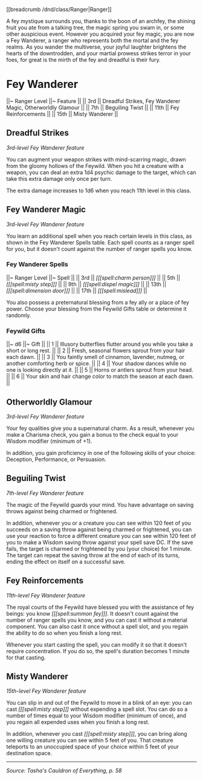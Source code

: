 [[breadcrumb /dnd/class/Ranger|Ranger]]

A fey mystique surrounds you, thanks to the boon of an archfey, the shining fruit you ate from a talking tree, the magic spring you swam in, or some other auspicious event. However you acquired your fey magic, you are now a Fey Wanderer, a ranger who represents both the mortal and the fey realms. As you wander the multiverse, your joyful laughter brightens the hearts of the downtrodden, and your martial prowess strikes terror in your foes, for great is the mirth of the fey and dreadful is their fury.

# Fey Wanderer

||~ Ranger Level ||~ Feature ||
|| 3rd || Dreadful Strikes, Fey Wanderer Magic, Otherworldly Glamour ||
|| 7th || Beguiling Twist ||
|| 11th || Fey Reinforcements ||
|| 15th || Misty Wanderer ||

## Dreadful Strikes

_3rd-level Fey Wanderer feature_

You can augment your weapon strikes with mind-scarring magic, drawn from the gloomy hollows of the Feywild. When you hit a creature with a weapon, you can deal an extra 1d4 psychic damage to the target, which can take this extra damage only once per turn.

The extra damage increases to 1d6 when you reach 11th level in this class.

## Fey Wanderer Magic

_3rd-level Fey Wanderer feature_

You learn an additional spell when you reach certain levels in this class, as shown in the Fey Wanderer Spells table. Each spell counts as a ranger spell for you, but it doesn't count against the number of ranger spells you know.

### Fey Wanderer Spells

||~ Ranger Level ||~ Spell ||
|| 3rd || _[[[spell:charm person]]]_ ||
|| 5th || _[[[spell:misty step]]]_ ||
|| 9th || _[[[spell:dispel magic]]]_ ||
|| 13th || _[[[spell:dimension door]]]_ ||
|| 17th || _[[[spell:mislead]]]_ ||

You also possess a preternatural blessing from a fey ally or a place of fey power. Choose your blessing from the Feywild Gifts table or determine it randomly.

### Feywild Gifts

||~ d6 ||~ Gift ||
|| 1 || Illusory butterflies flutter around you while you take a short or long rest. ||
|| 2 || Fresh, seasonal flowers sprout from your hair each dawn. ||
|| 3 || You faintly smell of cinnamon, lavender, nutmeg, or another comforting herb or spice. ||
|| 4 || Your shadow dances while no one is looking directly at it. ||
|| 5 || Horns or antlers sprout from your head. ||
|| 6 || Your skin and hair change color to match the season at each dawn. ||

## Otherworldly Glamour

_3rd-level Fey Wanderer feature_

Your fey qualities give you a supernatural charm. As a result, whenever you make a Charisma check, you gain a bonus to the check equal to your Wisdom modifier (minimum of +1).

In addition, you gain proficiency in one of the following skills of your choice: Deception, Performance, or Persuasion.

## Beguiling Twist

_7th-level Fey Wanderer feature_

The magic of the Feywild guards your mind. You have advantage on saving throws against being charmed or frightened.

In addition, whenever you or a creature you can see within 120 feet of you succeeds on a saving throw against being charmed or frightened, you can use your reaction to force a different creature you can see within 120 feet of you to make a Wisdom saving throw against your spell save DC. If the save fails, the target is charmed or frightened by you (your choice) for 1 minute. The target can repeat the saving throw at the end of each of its turns, ending the effect on itself on a successful save.

## Fey Reinforcements

_11th-level Fey Wanderer feature_

The royal courts of the Feywild have blessed you with the assistance of fey beings: you know _[[[spell:summon fey]]]_. It doesn't count against the number of ranger spells you know, and you can cast it without a material component. You can also cast it once without a spell slot, and you regain the ability to do so when you finish a long rest.

Whenever you start casting the spell, you can modify it so that it doesn't require concentration. If you do so, the spell's duration becomes 1 minute for that casting.

## Misty Wanderer

_15th-level Fey Wanderer feature_

You can slip in and out of the Feywild to move in a blink of an eye: you can cast _[[[spell:misty step]]]_ without expending a spell slot. You can do so a number of times equal to your Wisdom modifier (minimum of once), and you regain all expended uses when you finish a long rest.

In addition, whenever you cast _[[[spell:misty step]]]_, you can bring along one willing creature you can see within 5 feet of you. That creature teleports to an unoccupied space of your choice within 5 feet of your destination space.

----

*Source: Tasha's Cauldron of Everything, p. 58*
